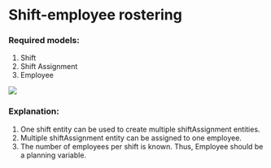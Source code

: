 # Shift-employee rostering

### Required models:

1. Shift
2. Shift Assignment
3. Employee

![](../../../Desktop/employeeShiftRosteringModelingGuideB.png)

### Explanation:

1. One shift entity can be used to create multiple shiftAssignment entities.
2. Multiple shiftAssignment entity can be assigned to one employee.
3. The number of employees per shift is known. Thus, Employee should be a planning variable.



